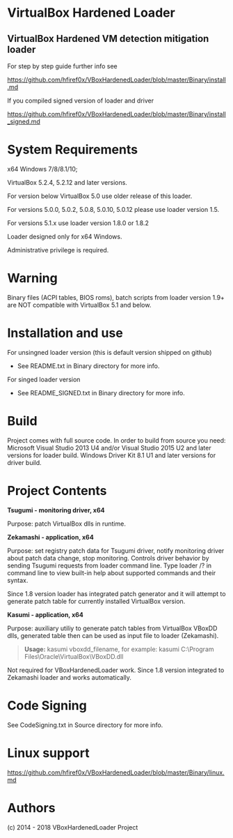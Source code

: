 
# VirtualBox Hardened Loader
## VirtualBox Hardened VM detection mitigation loader

For step by step guide further info see

https://github.com/hfiref0x/VBoxHardenedLoader/blob/master/Binary/install.md

If you compiled signed version of loader and driver 

https://github.com/hfiref0x/VBoxHardenedLoader/blob/master/Binary/install_signed.md

# System Requirements

x64 Windows 7/8/8.1/10;

VirtualBox 5.2.4, 5.2.12 and later versions.

For version below VirtualBox 5.0 use older release of this loader.

For versions 5.0.0, 5.0.2, 5.0.8, 5.0.10, 5.0.12 please use loader version 1.5.

For versions 5.1.x use loader version 1.8.0 or 1.8.2

Loader designed only for x64 Windows.

Administrative privilege is required.

# Warning
Binary files (ACPI tables, BIOS roms), batch scripts from loader version 1.9+ are NOT compatible with VirtualBox 5.1 and below.

# Installation and use

For unsingned loader version (this is default version shipped on github) 
+ See README.txt in Binary directory for more info.

For singed loader version 
+ See README_SIGNED.txt in Binary directory for more info.


# Build 

Project comes with full source code.
In order to build from source you need:
Microsoft Visual Studio 2013 U4 and/or Visual Studio 2015 U2 and later versions for loader build.
Windows Driver Kit 8.1 U1 and later versions for driver build.


# Project Contents

**Tsugumi - monitoring driver, x64** 

Purpose: patch VirtualBox dlls in runtime.

**Zekamashi - application, x64**

Purpose: set registry patch data for Tsugumi driver, notify monitoring driver about patch data change, stop monitoring. Controls driver behavior by sending Tsugumi requests from loader command line. Type loader /? in command line to view built-in help about supported commands and their syntax.

Since 1.8 version loader has integrated patch generator and it will attempt to generate patch table for currently installed VirtualBox version.

**Kasumi - application, x64**

Purpose: auxiliary utiliy to generate patch tables from VirtualBox VBoxDD dlls, generated table then can be used as input file to loader (Zekamashi).

> **Usage:** kasumi vboxdd_filename, for example: kasumi C:\Program Files\Oracle\VirtualBox\VBoxDD.dll

Not required for VBoxHardenedLoader work. Since 1.8 version integrated to Zekamashi loader and works automatically.


# Code Signing

See CodeSigning.txt in Source directory for more info.

# Linux support

https://github.com/hfiref0x/VBoxHardenedLoader/blob/master/Binary/linux.md

# Authors

(c) 2014 - 2018 VBoxHardenedLoader Project
